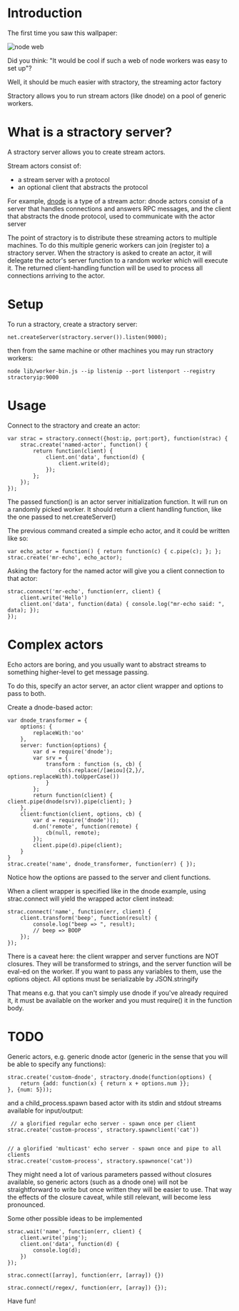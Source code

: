 # Introduction

The first time you saw this wallpaper:

![node web](http://nodejs.org/images/logos/nodejs-1024x768.png)

Did you think: "It would be cool if such a web of node workers was easy to set up"?

Well, it should be much easier with stractory, the streaming actor factory

Stractory allows you to run stream actors (like dnode) on a pool of generic workers. 

# What is a stractory server?

A stractory server allows you to create stream actors.

Stream actors consist of:
- a stream server with a protocol
- an optional client that abstracts the protocol

For example, [dnode](http://github.com/substack/dnode) is a type of a stream actor: dnode actors consist
of a server that handles connections and answers RPC messages, and the client
that abstracts the dnode protocol, used to communicate with the actor server

The point of stractory is to distribute these streaming actors to multiple
machines. To do this multiple generic workers can join (register to) a 
stractory server. When the stractory is asked to create an actor, it will
delegate the actor's server function to a random worker which will
execute it. The returned client-handling function will be used to 
process all connections arriving to the actor.

# Setup 

To run a stractory, create a stractory server:

    net.createServer(stractory.server()).listen(9000);

then from the same machine or other machines you may run stractory workers:

    node lib/worker-bin.js --ip listenip --port listenport --registry stractoryip:9000

# Usage

Connect to the stractory and create an actor:

    var strac = stractory.connect({host:ip, port:port}, function(strac) {
        strac.create('named-actor', function() {
            return function(client) {
                client.on('data', function(d) {
                    client.write(d);
                });       
            };
        });
    });

   
The passed function() is an actor server initialization function. It will run on a randomly 
picked worker. It should return a client handling function, like the one passed to 
net.createServer()

The previous command created a simple echo actor, and it could be written like so:

    var echo_actor = function() { return function(c) { c.pipe(c); }; };
    strac.create('mr-echo', echo_actor);    

Asking the factory for the named actor will give you a client connection to
that actor:

    strac.connect('mr-echo', function(err, client) {
        client.write('Hello')
        client.on('data', function(data) { console.log("mr-echo said: ", data); });
    });

# Complex actors

Echo actors are boring, and you usually want to abstract streams to something
higher-level to get message passing.

To do this, specify an actor server, an actor client wrapper and options to pass to both.

Create a dnode-based actor:

    var dnode_transformer = {
        options: {
            replaceWith:'oo'
        },
        server: function(options) {
            var d = require('dnode');
            var srv = {
                transform : function (s, cb) {
                    cb(s.replace(/[aeiou]{2,}/, options.replaceWith).toUpperCase())
                }
            };
            return function(client) { client.pipe(dnode(srv)).pipe(client); } 
        },
        client:function(client, options, cb) {
            var d = require('dnode')();
            d.on('remote', function(remote) {
                cb(null, remote);
            });
            client.pipe(d).pipe(client);
        }
    }
    strac.create('name', dnode_transformer, function(err) { });

Notice how the options are passed to the server and client functions.

When a client wrapper is specified like in the dnode example, using strac.connect
will yield the wrapped actor client instead:

    strac.connect('name', function(err, client) {
        client.transform('beep', function(result) {
            console.log("beep => ", result); 
            // beep => BOOP
        });
    });

There is a caveat here: the client wrapper and server functions are NOT closures.
They will be transformed to strings, and the server function will be
eval-ed on the worker. If you want to pass any variables to them, use
the options object. All options must be serializable by JSON.stringify 

That means e.g. that you can't simply use dnode if you've already required it,
it must be available on the worker and you must require() it in the
function body.

# TODO

Generic actors, e.g. generic dnode actor (generic in the sense that you will 
be able to specify any functions):

    strac.create('custom-dnode', stractory.dnode(function(options) { 
        return {add: function(x) { return x + options.num }};
    }, {num: 5}));
    
and a child_process.spawn based actor with its stdin and stdout streams
available for input/output:
    
     // a glorified regular echo server - spawn once per client
    strac.create('custom-process', stractory.spawnclient('cat')) 


    // a glorified 'multicast' echo server - spawn once and pipe to all clients 
    strac.create('custom-process', stractory.spawnonce('cat')) 
    

They might need a lot of various parameters passed without closures available, 
so generic actors (such as a dnode one) will not be straightforward to write but 
once written they will be easier to use. That way the effects of the closure caveat, 
while still relevant, will become less pronounced.

Some other possible ideas to be implemented

    strac.wait('name', function(err, client) {
        client.write('ping');
        client.on('data', function(d) {
            console.log(d);
        })   
    });

    strac.connect([array], function(err, [array]) {})

    strac.connect(/regex/, function(err, [array]) {});
    
Have fun!
